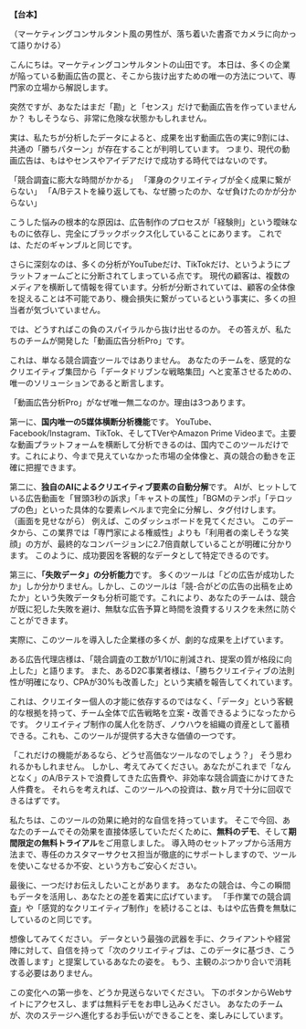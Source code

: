
**【台本】**

（マーケティングコンサルタント風の男性が、落ち着いた書斎でカメラに向かって語りかける）

こんにちは。マーケティングコンサルタントの山田です。
本日は、多くの企業が陥っている動画広告の罠と、そこから抜け出すための唯一の方法について、専門家の立場から解説します。

突然ですが、あなたはまだ「勘」と「センス」だけで動画広告を作っていませんか？
もしそうなら、非常に危険な状態かもしれません。

実は、私たちが分析したデータによると、成果を出す動画広告の実に9割には、共通の「勝ちパターン」が存在することが判明しています。
つまり、現代の動画広告は、もはやセンスやアイデアだけで成功する時代ではないのです。

「競合調査に膨大な時間がかかる」
「渾身のクリエイティブが全く成果に繋がらない」
「A/Bテストを繰り返しても、なぜ勝ったのか、なぜ負けたのかが分からない」

こうした悩みの根本的な原因は、広告制作のプロセスが「経験則」という曖昧なものに依存し、完全にブラックボックス化していることにあります。
これでは、ただのギャンブルと同じです。

さらに深刻なのは、多くの分析がYouTubeだけ、TikTokだけ、というようにプラットフォームごとに分断されてしまっている点です。
現代の顧客は、複数のメディアを横断して情報を得ています。分析が分断されていては、顧客の全体像を捉えることは不可能であり、機会損失に繋がっているという事実に、多くの担当者が気づいていません。

では、どうすればこの負のスパイラルから抜け出せるのか。
その答えが、私たちのチームが開発した「動画広告分析Pro」です。

これは、単なる競合調査ツールではありません。
あなたのチームを、感覚的なクリエイティブ集団から「データドリブンな戦略集団」へと変革させるための、唯一のソリューションであると断言します。

「動画広告分析Pro」がなぜ唯一無二なのか。理由は3つあります。

第一に、**国内唯一の5媒体横断分析機能**です。
YouTube、Facebook/Instagram、TikTok、そしてTVerやAmazon Prime Videoまで。主要な動画プラットフォームを横断して分析できるのは、国内でこのツールだけです。これにより、今まで見えていなかった市場の全体像と、真の競合の動きを正確に把握できます。

第二に、**独自のAIによるクリエイティブ要素の自動分解**です。
AIが、ヒットしている広告動画を「冒頭3秒の訴求」「キャストの属性」「BGMのテンポ」「テロップの色」といった具体的な要素レベルまで完全に分解し、タグ付けします。
（画面を見せながら）
例えば、このダッシュボードを見てください。
このデータから、この業界では「専門家による権威性」よりも「利用者の楽しそうな笑顔」の方が、最終的なコンバージョンに2.7倍貢献していることが明確に分かります。
このように、成功要因を客観的なデータとして特定できるのです。

第三に、**「失敗データ」の分析能力**です。
多くのツールは「どの広告が成功したか」しか分かりません。しかし、このツールは「競-合がどの広告の出稿を止めたか」という失敗データも分析可能です。これにより、あなたのチームは、競合が既に犯した失敗を避け、無駄な広告予算と時間を浪費するリスクを未然に防ぐことができます。

実際に、このツールを導入した企業様の多くが、劇的な成果を上げています。

ある広告代理店様は、「競合調査の工数が1/10に削減され、提案の質が格段に向上した」と語ります。
また、あるD2C事業者様は、「勝ちクリエイティブの法則性が明確になり、CPAが30%も改善した」という実績を報告してくれています。

これは、クリエイター個人の才能に依存するのではなく、「データ」という客観的な根拠を持って、チーム全体で広告戦略を立案・改善できるようになったからです。
クリエイティブ制作の属人化を防ぎ、ノウハウを組織の資産として蓄積できる。これも、このツールが提供する大きな価値の一つです。

「これだけの機能があるなら、どうせ高価なツールなのでしょう？」
そう思われるかもしれません。
しかし、考えてみてください。あなたがこれまで「なんとなく」のA/Bテストで浪費してきた広告費や、非効率な競合調査にかけてきた人件費を。
それらを考えれば、このツールへの投資は、数ヶ月で十分に回収できるはずです。

私たちは、このツールの効果に絶対的な自信を持っています。
そこで今回、あなたのチームでその効果を直接体感していただくために、**無料のデモ**、そして**期間限定の無料トライアル**をご用意しました。
導入時のセットアップから活用方法まで、専任のカスタマーサクセス担当が徹底的にサポートしますので、ツールを使いこなせるか不安、という方もご安心ください。

最後に、一つだけお伝えしたいことがあります。
あなたの競合は、今この瞬間もデータを活用し、あなたとの差を着実に広げています。
「手作業での競合調査」や「感覚的なクリエイティブ制作」を続けることは、もはや広告費を無駄にしているのと同じです。

想像してみてください。
データという最強の武器を手に、クライアントや経営陣に対して、自信を持って「次のクリエイティブは、このデータに基づき、こう改善します」と提案しているあなたの姿を。
もう、主観のぶつかり合いで消耗する必要はありません。

この変化への第一歩を、どうか見送らないでください。
下のボタンからWebサイトにアクセスし、まずは無料デモをお申し込みください。
あなたのチームが、次のステージへ進化するお手伝いができることを、楽しみにしています。
